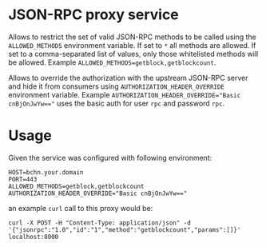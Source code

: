 # JSON-RPC proxy service

Allows to restrict the set of valid JSON-RPC methods to be called using the `ALLOWED_METHODS` environment variable. If set to `*` all methods are allowed. If set to a comma-separated list of values, only those whitelisted methods will be allowed. Example `ALLOWED_METHODS=getblock,getblockcount`.

Allows to override the authorization with the upstream JSON-RPC server and hide it from consumers using `AUTHORIZATION_HEADER_OVERRIDE` environment variable. Example `AUTHORIZATION_HEADER_OVERRIDE="Basic cnBjOnJwYw=="` uses the basic auth for user `rpc` and password `rpc`.

# Usage

Given the service was configured with following environment:

```
HOST=bchn.your.domain
PORT=443
ALLOWED_METHODS=getblock,getblockcount
AUTHORIZATION_HEADER_OVERRIDE="Basic cnBjOnJwYw=="
```

an example `curl` call to this proxy would be:

```
curl -X POST -H "Content-Type: application/json" -d '{"jsonrpc":"1.0","id":"1","method":"getblockcount","params":[]}' localhost:8000
```
